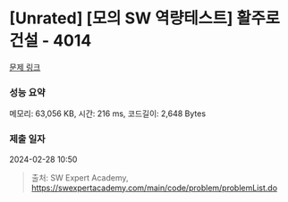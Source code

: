 # [Unrated] [모의 SW 역량테스트] 활주로 건설 - 4014 

[문제 링크](https://swexpertacademy.com/main/code/problem/problemDetail.do?contestProbId=AWIeW7FakkUDFAVH) 

### 성능 요약

메모리: 63,056 KB, 시간: 216 ms, 코드길이: 2,648 Bytes

### 제출 일자

2024-02-28 10:50



> 출처: SW Expert Academy, https://swexpertacademy.com/main/code/problem/problemList.do